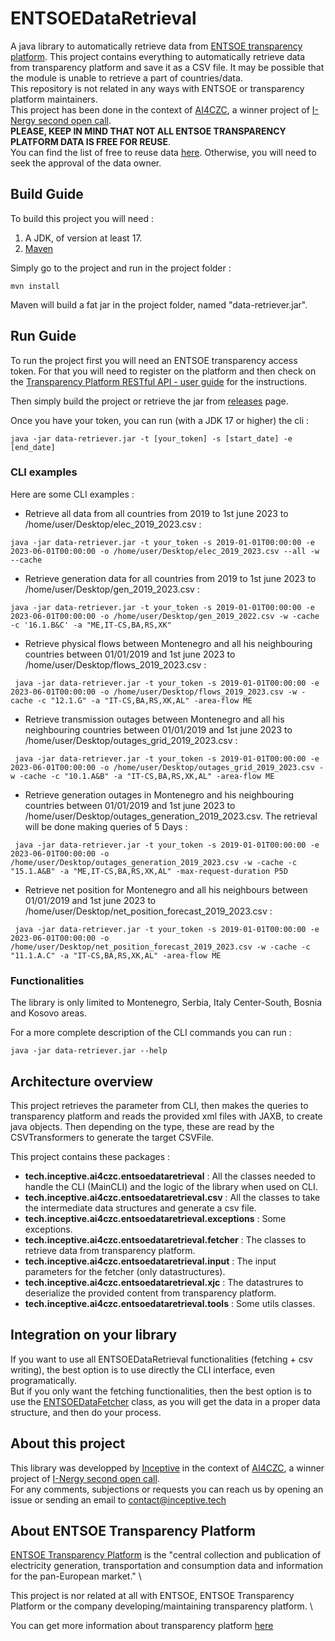 # ENTSOEDataRetrieval
A java library to automatically retrieve data from [ENTSOE transparency platform](https://transparency.entsoe.eu/). This project contains everything to automatically retrieve data from transparency platform and save it as a CSV file. It may be possible that the module is unable to retrieve a part of countries/data. \
This repository is not related in any ways with ENTSOE or transparency platform maintainers. \
This project has been done in the context of [AI4CZC](https://www.ai4europe.eu/business-and-industry/case-studies/ai4czc), a winner project of [I-Nergy second open call](https://i-nergy.eu/2nd-open-calls-winning-projects). \
**PLEASE, KEEP IN MIND THAT NOT ALL ENTSOE TRANSPARENCY PLATFORM DATA IS FREE FOR REUSE**. \
You can find the list of free to reuse data [here](https://transparency.entsoe.eu/content/static_content/download?path=/Static%20content/terms%20and%20conditions/191025_List_of_Data_available_for_reuse_v2_cln.pdf&loggedUserIsPrivileged=false). Otherwise, you will need to seek the approval of the data owner.

## Build Guide
To build this project you will need : 
1. A JDK, of version at least 17.
2. [Maven](https://maven.apache.org/) 

Simply go to the project and run in the project folder : 
```
mvn install
```
Maven will build a fat jar in the project folder, named "data-retriever.jar".

## Run Guide

To run the project first you will need an ENTSOE transparency access token. For that you will need to register on the platform and then check on the [Transparency Platform RESTful API - user guide](https://transparency.entsoe.eu/content/static_content/Static%20content/web%20api/Guide.html) for the instructions.

Then simply build the project or retrieve the jar from [releases](https://github.com/inceptive-tech/ENTSOEDataRetrieval/releases) page.

Once you have your token, you can run (with a JDK 17 or higher) the cli : 
```
java -jar data-retriever.jar -t [your_token] -s [start_date] -e [end_date] 
```

### CLI examples

Here are some CLI examples :

- Retrieve all data from all countries from 2019 to 1st june 2023 to /home/user/Desktop/elec_2019_2023.csv :
```
java -jar data-retriever.jar -t your_token -s 2019-01-01T00:00:00 -e 2023-06-01T00:00:00 -o /home/user/Desktop/elec_2019_2023.csv --all -w --cache

```

- Retrieve generation data for all countries from 2019 to 1st june 2023 to /home/user/Desktop/gen_2019_2023.csv : 
```
java -jar data-retriever.jar -t your_token -s 2019-01-01T00:00:00 -e 2023-06-01T00:00:00 -o /home/user/Desktop/gen_2019_2022.csv -w -cache -c '16.1.B&C' -a "ME,IT-CS,BA,RS,XK"

```

- Retrieve physical flows between Montenegro and all his neighbouring countries between 01/01/2019 and 1st june 2023 to /home/user/Desktop/flows_2019_2023.csv : 
```
 java -jar data-retriever.jar -t your_token -s 2019-01-01T00:00:00 -e 2023-06-01T00:00:00 -o /home/user/Desktop/flows_2019_2023.csv -w -cache -c "12.1.G" -a "IT-CS,BA,RS,XK,AL" -area-flow ME
```

- Retrieve transmission outages between Montenegro and all his neighbouring countries between 01/01/2019 and 1st june 2023 to /home/user/Desktop/outages_grid_2019_2023.csv :
```
 java -jar data-retriever.jar -t your_token -s 2019-01-01T00:00:00 -e 2023-06-01T00:00:00 -o /home/user/Desktop/outages_grid_2019_2023.csv -w -cache -c "10.1.A&B" -a "IT-CS,BA,RS,XK,AL" -area-flow ME
```

- Retrieve generation outages in Montenegro and his neighbouring countries between 01/01/2019 and 1st june 2023 to /home/user/Desktop/outages_generation_2019_2023.csv. The retrieval will be done making queries of 5 Days :
```
 java -jar data-retriever.jar -t your_token -s 2019-01-01T00:00:00 -e 2023-06-01T00:00:00 -o /home/user/Desktop/outages_generation_2019_2023.csv -w -cache -c "15.1.A&B" -a "ME,IT-CS,BA,RS,XK,AL" -max-request-duration P5D
```

- Retrieve net position for Montenegro and all his neighbours between 01/01/2019 and 1st june 2023 to /home/user/Desktop/net_position_forecast_2019_2023.csv :
```
 java -jar data-retriever.jar -t your_token -s 2019-01-01T00:00:00 -e 2023-06-01T00:00:00 -o /home/user/Desktop/net_position_forecast_2019_2023.csv -w -cache -c "11.1.A.C" -a "IT-CS,BA,RS,XK,AL" -area-flow ME
```

### Functionalities

The library is only limited to Montenegro, Serbia, Italy Center-South, Bosnia and Kosovo areas. 

For a more complete description of the CLI commands you can run : 
```
java -jar data-retriever.jar --help
```

## Architecture overview

This project retrieves the parameter from CLI, then makes the queries to transparency platform and reads the provided xml files with JAXB, to create java objects. Then depending on the type, these are read by the CSVTransformers to generate the target CSVFile.

This project contains these packages : 

- **tech.inceptive.ai4czc.entsoedataretrieval** : All the classes needed to handle the CLI (MainCLI) and the logic of the library when used on CLI.
- **tech.inceptive.ai4czc.entsoedataretrieval.csv** : All the classes to take the intermediate data structures and generate a csv file.
- **tech.inceptive.ai4czc.entsoedataretrieval.exceptions** : Some exceptions.
- **tech.inceptive.ai4czc.entsoedataretrieval.fetcher** : The classes to retrieve data from transparency platform.
- **tech.inceptive.ai4czc.entsoedataretrieval.input** : The input parameters for the fetcher (only datastructures).
- **tech.inceptive.ai4czc.entsoedataretrieval.xjc** : The datastrures to deserialize the provided content from transparency platform.
- **tech.inceptive.ai4czc.entsoedataretrieval.tools** : Some utils classes. 


## Integration on your library
If you want to use all ENTSOEDataRetrieval functionalities (fetching + csv writing), the best option is to use directly the CLI interface, even programatically. \
But if you only want the fetching functionalities, then the best option is to use the [ENTSOEDataFetcher](https://github.com/inceptive-tech/ENTSOEDataRetrieval/tree/master/src/main/java/tech/inceptive/ai4czc/entsoedataretrieval/fetcher) class, as you will get the data in a proper data structure, and then do your process. 


## About this project

This library was developped by [Inceptive](https://inceptive.tech/) in the context of [AI4CZC](https://www.ai4europe.eu/business-and-industry/case-studies/ai4czc), a winner project of [I-Nergy second open call](https://i-nergy.eu/2nd-open-calls-winning-projects). \
For any comments, subjections or requests you can reach us by opening an issue or sending an email to contact@inceptive.tech 

## About ENTSOE Transparency Platform

[ENTSOE Transparency Platform](https://transparency.entsoe.eu/dashboard/show) is the "central collection and publication of electricity generation, transportation and consumption data and information for the pan-European market." \

This project is nor related at all with ENTSOE, ENTSOE Transparency Platform or the company developing/maintaining transparency platform. \

You can get more information about transparency platform [here](https://transparency.entsoe.eu/content/static_content/Static%20content/knowledge%20base/knowledge%20base.html)

